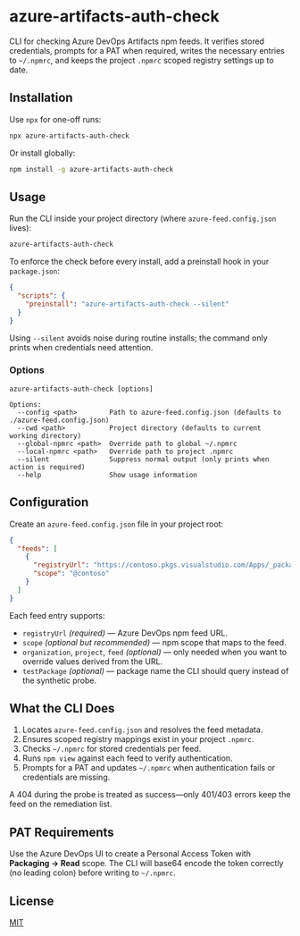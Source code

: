 # azure-artifacts-auth-check

CLI for checking Azure DevOps Artifacts npm feeds. It verifies stored credentials, prompts for a PAT when required, writes the necessary entries to `~/.npmrc`, and keeps the project `.npmrc` scoped registry settings up to date.

## Installation

Use `npx` for one-off runs:

```bash
npx azure-artifacts-auth-check
```

Or install globally:

```bash
npm install -g azure-artifacts-auth-check
```

## Usage

Run the CLI inside your project directory (where `azure-feed.config.json` lives):

```bash
azure-artifacts-auth-check
```

To enforce the check before every install, add a preinstall hook in your `package.json`:

```json
{
  "scripts": {
    "preinstall": "azure-artifacts-auth-check --silent"
  }
}
```

Using `--silent` avoids noise during routine installs; the command only prints when credentials need attention.

### Options

```
azure-artifacts-auth-check [options]

Options:
  --config <path>        Path to azure-feed.config.json (defaults to ./azure-feed.config.json)
  --cwd <path>           Project directory (defaults to current working directory)
  --global-npmrc <path>  Override path to global ~/.npmrc
  --local-npmrc <path>   Override path to project .npmrc
  --silent               Suppress normal output (only prints when action is required)
  --help                 Show usage information
```

## Configuration

Create an `azure-feed.config.json` file in your project root:

```json
{
  "feeds": [
    {
      "registryUrl": "https://contoso.pkgs.visualstudio.com/Apps/_packaging/Widgets/npm/registry/",
      "scope": "@contoso"
    }
  ]
}
```

Each feed entry supports:

- `registryUrl` *(required)* — Azure DevOps npm feed URL.
- `scope` *(optional but recommended)* — npm scope that maps to the feed.
- `organization`, `project`, `feed` *(optional)* — only needed when you want to override values derived from the URL.
- `testPackage` *(optional)* — package name the CLI should query instead of the synthetic probe.

## What the CLI Does

1. Locates `azure-feed.config.json` and resolves the feed metadata.
2. Ensures scoped registry mappings exist in your project `.npmrc`.
3. Checks `~/.npmrc` for stored credentials per feed.
4. Runs `npm view` against each feed to verify authentication.
5. Prompts for a PAT and updates `~/.npmrc` when authentication fails or credentials are missing.

A 404 during the probe is treated as success—only 401/403 errors keep the feed on the remediation list.

## PAT Requirements

Use the Azure DevOps UI to create a Personal Access Token with **Packaging → Read** scope. The CLI will base64 encode the token correctly (no leading colon) before writing to `~/.npmrc`.

## License

[MIT](./LICENSE)
